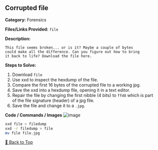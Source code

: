 ## Corrupted file
**Category:** Forensics

**Files/Links Provided:** ```file```


**Description:**  

```
This file seems broken... or is it? Maybe a couple of bytes
could make all the difference. Can you figure out how to bring
it back to life? Download the file here.
```

**Steps to Solve:**  
1. Download ```file```
2. Use xxd to inspect the hexdump of the file.
3. Compare the first 16 bytes of the corrupted file to a working jpg.
4. Save the xxd into a hexdump file, opening it in a text editor.
5. Repair the file by changing the first nibble (4 bits) to ```ffd8``` which is part of the file signature (header) of a jpg file.
6. Save the file and change it to a ```.jpg```.

**Code / Commands / Images**
![image](https://github.com/Greenest-Guy/picoMini-CMU-Africa-CTF-Writeup/blob/main/images/compare.png)
```bash
xxd file > filedump
xxd -r filedump > file
mv file file.jpg
```
[🔼 Back to Top](#table-of-contents)